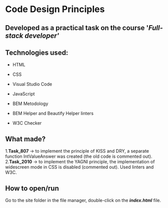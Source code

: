 # Code Design Principles

Developed as a practical task on the course '_Full-stack developer'_
---

## Technologies used:

* HTML

* CSS

* Visual Studio Code

* JavaScript

* BEM Metodology

* BEM Helper and Beautify Helper linters

* W3C Checker

## What made?

1.__Task_807__ -> to implement the principle of KISS and DRY, a separate function IntValueAnswer was created (the old code is commented out).
2.__Task_2010__ -> to implement the YAGNI principle, the implementation of widescreen mode in CSS is disabled (commented out). Used linters and W3C.

## How to open/run

Go to the site folder in the file manager, double-click on the ___index.html___ file.


